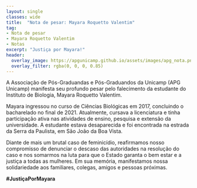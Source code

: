 ```yaml
---
layout: single
classes: wide
title:  "Nota de pesar: Mayara Roquetto Valentim"
tag:
- Nota de pesar
- Mayara Roquetto Valentim
- Notas
excerpt: "Justiça por Mayara!"
header:
  overlay_image: https://apgunicamp.github.io/assets/images/apg_nota.png
  overlay_filter: rgba(0, 0, 0, 0.85)
---
```


A Associação de Pós-Graduandas e Pós-Graduandos da Unicamp (APG Unicamp) manifesta seu profundo pesar pelo falecimento da estudante do Instituto de Biologia, Mayara Roquetto Valentim. 

Mayara ingressou no curso de Ciências Biológicas em 2017, concluindo o bacharelado no final de 2021. Atualmente, cursava a licenciatura e tinha participação ativa nas atividades de ensino, pesquisa e extensão da universidade. A estudante estava desaparecida e foi encontrada na estrada da Serra da Paulista, em São João da Boa Vista.

Diante de mais um brutal caso de feminicídio, reafirmamos nosso compromisso de denunciar o descaso das autoridades na resolução do caso e nos somarmos na luta para que o Estado garanta o bem estar e a justiça a todas as mulheres. Em sua memória, manifestamos nossa solidariedade aos familiares, colegas, amigos e pessoas próximas. 

**#JustiçaPorMayara**
